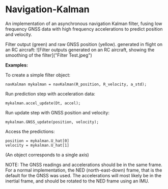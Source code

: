 # Navigation-Kalman
An implementation of an asynchronous navigation Kalman filter, fusing low frequency GNSS data with high frequency accelerations to predict position and velocity.

Filter output (green) and raw GNSS position (yellow). generated in flight on an RC aircraft:
![Filter outputs generated on an RC aircraft, showing the smoothing of the filter]("Filter Test.jpeg")

**Examples:**

To create a simple filter object:
```
navKalman mykalman = navKalman(R_position, R_velocity, a_std);
```
Run prediction step with acceleration data:
```
mykalman.accel_update(Dt, accel);
```
Run update step with GNSS position and velocity:
```
mykalman.GNSS_update(position, velocity);
```
Access the predictions:
```
position = mykalman.U_hat[0]
velocity = mykalman.U_hat[1]
```

(An object corresponds to a single axis)

NOTE: The GNSS readings and accelerations should be in the same frame. For a normal implementation, the NED (north-east-down) frame, that is the default for the GNSS was used. The accelerations will most likely be in the inertial frame, and should be rotated to the NED frame using an IMU.
